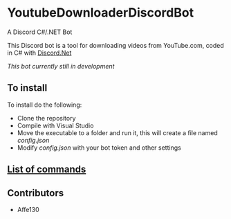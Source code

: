 # YoutubeDownloaderDiscordBot
A Discord C#/.NET Bot 

This Discord bot is a tool for downloading videos from YouTube.com, coded in C# with [Discord.Net](https://github.com/discord-net/Discord.Net)

_This bot currently still in development_

## To install
To install do the following:
* Clone the repository
* Compile with Visual Studio
* Move the executable to a folder and run it, this will create a file named _config.json_
* Modify _config.json_ with your bot token and other settings

## [List of commands](https://github.com/Affe130/YoutubeDownloaderDiscordBot/wiki/Commands)

## Contributors
* Affe130
